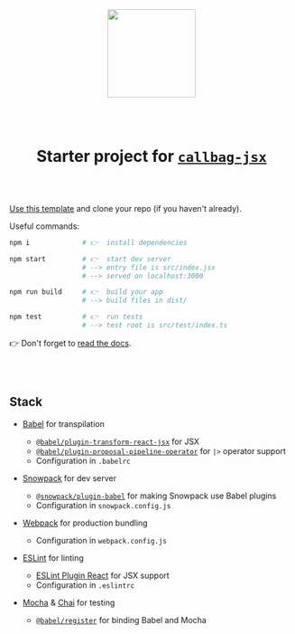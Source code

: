 <div align="center">

<img width="156px" src="https://raw.githubusercontent.com/loreanvictor/callbag-jsx/2dce75006b1046ae28edfb8f4ba4af164b167f56/docs/assets/callbag-jsx.svg"/>

<br><br>

# Starter project for [`callbag-jsx`](https://github.com/loreanvictor/callbag-jsx)

</div>

<br><br>

[Use this template](https://github.com/loreanvictor/callbag-jsx-starter-js/generate) and clone your repo (if you haven't already).

Useful commands:
```bash
npm i             # 👉  install dependencies
```
```bash
npm start         # 👉  start dev server
                  # --> entry file is src/index.jsx
                  # --> served on localhost:3000
```
```bash
npm run build     # 👉  build your app
                  # --> build files in dist/
```
```bash
npm test          # 👉  run tests
                  # --> test root is src/test/index.ts
```

👉 Don't forget to [read the docs](https://loreanvictor.github.io/callbag-jsx/).

<br><br>

## Stack

- [Babel](https://babeljs.io/) for transpilation
  - [`@babel/plugin-transform-react-jsx`](https://babeljs.io/docs/en/babel-plugin-transform-react-jsx) for JSX
  - [`@babel/plugin-proposal-pipeline-operator`](https://babeljs.io/docs/en/babel-plugin-proposal-pipeline-operator) for `|>` operator support
  - Configuration in `.babelrc`

- [Snowpack](https://www.snowpack.dev) for dev server
  - [`@snowpack/plugin-babel`](https://github.com/snowpackjs/snowpack/tree/main/plugins/plugin-babel#readme) for making Snowpack use Babel plugins
  - Configuration in `snowpack.config.js`

- [Webpack](https://webpack.js.org) for production bundling
  - Configuration in `webpack.config.js`

- [ESLint](https://eslint.org) for linting
  - [ESLint Plugin React](https://github.com/yannickcr/eslint-plugin-react) for JSX support
  - Configuration in `.eslintrc`

- [Mocha](https://mochajs.org/#configuring-mocha-nodejs) & [Chai](https://www.chaijs.com) for testing
  - [`@babel/register`](https://babeljs.io/docs/en/babel-register) for binding Babel and Mocha
